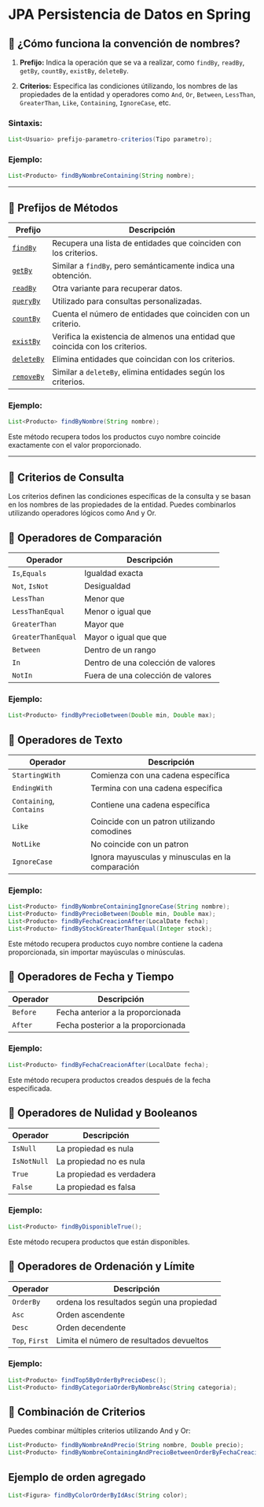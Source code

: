 # JPA Persistencia de Datos en Spring


## 🧠 ¿Cómo funciona la convención de nombres?

1. **Prefijo:** Indica la operación que se va a realizar, como `findBy`, `readBy`, `getBy`, `countBy`, `existBy`, `deleteBy`.

2. **Criterios:** Especifica las condiciones útilizando, los nombres de las propiedades de la entidad y operadores como `And`, `Or`, `Between`, `LessThan`, `GreaterThan`, `Like`, `Containing`, `IgnoreCase`, etc.

### Sintaxis:
```java
List<Usuario> prefijo-parametro-criterios(Tipo parametro);
```

### Ejemplo:
```java
List<Producto> findByNombreContaining(String nombre);
```
---

## 🧭 Prefijos de Métodos

| **Prefijo** | **Descripción** |
|-----------|-------------------|
| [`findBy`](/901_SPRING_JPA/02_Prefijos/FindBy.md) | Recupera una lista de entidades que coinciden con los criterios. |
| [`getBy`](/901_SPRING_JPA/02_Prefijos/GetBy.md) | Similar a `findBy`, pero semánticamente indica una obtención. |
| [`readBy`](/901_SPRING_JPA/02_Prefijos/ReadBy.md) | Otra variante para recuperar datos. |
| [`queryBy`](/901_SPRING_JPA/02_Prefijos/QueryBy.md) | Utilizado para consultas personalizadas. |
| [`countBy`](/901_SPRING_JPA/02_Prefijos/CountBy.md) | Cuenta el número de entidades que coinciden con un criterio. |
| [`existBy`](/901_SPRING_JPA/02_Prefijos/ExistBy.md) | Verifica la existencia de almenos una entidad que coincida con los criterios. |
| [`deleteBy`](/901_SPRING_JPA/02_Prefijos/DeleteBy.md) | Elimina entidades que coincidan con los criterios. |
| [`removeBy`](/901_SPRING_JPA/02_Prefijos/RemoveBy.md) | Similar a `deleteBy`, elimina entidades según los criterios. |

### Ejemplo:​
```java
List<Producto> findByNombre(String nombre);
```
Este método recupera todos los productos cuyo nombre coincide exactamente con el valor proporcionado.

---

## 🧩 Criterios de Consulta
Los criterios definen las condiciones específicas de la consulta y se basan en los nombres de las propiedades de la entidad. Puedes combinarlos utilizando operadores lógicos como And y Or.


## 🔹 Operadores de Comparación

| **Operador** | **Descripción** |
|------------|-------------------|
| `Is`,`Equals` | Igualdad exacta |
| `Not`, `IsNot` | Desigualdad |
| `LessThan` | Menor que |
| `LessThanEqual` | Menor o igual que |
| `GreaterThan` | Mayor que |
| `GreaterThanEqual` | Mayor o igual que que |
| `Between` | Dentro de un rango |
| `In` | Dentro de una colección de valores | 
| `NotIn` | Fuera de una colección de valores |

### Ejemplo:
```java
List<Producto> findByPrecioBetween(Double min, Double max);
```


## 🔹 Operadores de Texto

| **Operador** | **Descripción** |
|------------|-------------------|
| `StartingWith` | Comienza con una cadena específica |
| `EndingWith` | Termina con una cadena específica |
| `Containing`, `Contains` | Contiene una cadena específica |
| `Like` | Coincide con un patron utilizando comodines |
| `NotLike` | No coincide con un patron |
| `IgnoreCase` | Ignora mayusculas y minusculas en la comparación |

### Ejemplo:
```java
List<Producto> findByNombreContainingIgnoreCase(String nombre);
List<Producto> findByPrecioBetween(Double min, Double max);
List<Producto> findByFechaCreacionAfter(LocalDate fecha);
List<Producto> findByStockGreaterThanEqual(Integer stock);

```
Este método recupera productos cuyo nombre contiene la cadena proporcionada, sin importar mayúsculas o minúsculas.


## 🔹 Operadores de Fecha y Tiempo

| **Operador** | **Descripción** |
|------------|-------------------|
| `Before` | Fecha anterior a la proporcionada |
| `After` | Fecha posterior a la proporcionada |

### Ejemplo:
```java
List<Producto> findByFechaCreacionAfter(LocalDate fecha);
```
Este método recupera productos creados después de la fecha especificada.


## 🔹 Operadores de Nulidad y Booleanos

| **Operador** | **Descripción** |
|------------|-------------------|
| `IsNull` | La propiedad es nula |
| `IsNotNull` | La propiedad no es nula  |
| `True` | La propiedad es verdadera |
| `False` | La propiedad es falsa |

### Ejemplo:
```java
List<Producto> findByDisponibleTrue();
```
Este método recupera productos que están disponibles.


## 🔹 Operadores de Ordenación y Límite

| **Operador** | **Descripción** |
|------------|-------------------|
| `OrderBy` | ordena los resultados según una propiedad |
| `Asc` | Orden ascendente  |
| `Desc` | Orden decendente |
| `Top`, `First` | Limita el número de resultados devueltos |

### Ejemplo:
```java
List<Producto> findTop5ByOrderByPrecioDesc();
List<Producto> findByCategoriaOrderByNombreAsc(String categoria);
```


## 🔗 Combinación de Criterios
Puedes combinar múltiples criterios utilizando And y Or:

```java
List<Producto> findByNombreAndPrecio(String nombre, Double precio);
List<Producto> findByNombreContainingAndPrecioBetweenOrderByFechaCreacionDesc(String nombre, Double min, Double max);
```

## Ejemplo de orden agregado
```java
List<Figura> findByColorOrderByIdAsc(String color);
```